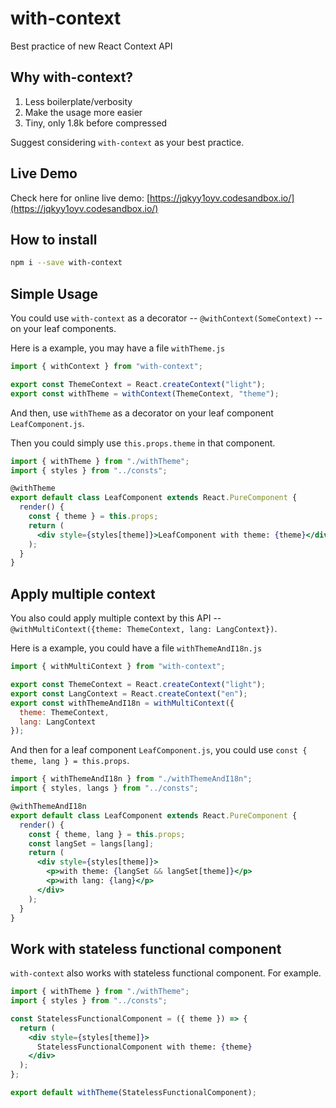 # with-context
Best practice of new React Context API

## Why with-context?
1. Less boilerplate/verbosity
2. Make the usage more easier
3. Tiny, only 1.8k before compressed

Suggest considering `with-context` as your best practice.

## Live Demo
Check here for online live demo: [https://jqkyy1oyv.codesandbox.io/](https://jqkyy1oyv.codesandbox.io/)

## How to install

```bash
npm i --save with-context
```
## Simple Usage

You could use `with-context` as a decorator -- `@withContext(SomeContext)` -- on your leaf components.

Here is a example, you may have a file `withTheme.js`

```jsx
import { withContext } from "with-context";

export const ThemeContext = React.createContext("light");
export const withTheme = withContext(ThemeContext, "theme");
```

And then, use `withTheme` as a decorator on your leaf component `LeafComponent.js`. 

Then you could simply use `this.props.theme` in that component.

```jsx
import { withTheme } from "./withTheme";
import { styles } from "../consts";

@withTheme
export default class LeafComponent extends React.PureComponent {
  render() {
    const { theme } = this.props;
    return (
      <div style={styles[theme]}>LeafComponent with theme: {theme}</div>
    );
  }
}
```

## Apply multiple context
You also could apply multiple context by this API -- `@withMultiContext({theme: ThemeContext, lang: LangContext})`.

Here is a example, you could have a file `withThemeAndI18n.js`
```jsx
import { withMultiContext } from "with-context";

export const ThemeContext = React.createContext("light");
export const LangContext = React.createContext("en");
export const withThemeAndI18n = withMultiContext({
  theme: ThemeContext,
  lang: LangContext
});
```

And then for a leaf component `LeafComponent.js`, you could use `const { theme, lang } = this.props`.

```jsx
import { withThemeAndI18n } from "./withThemeAndI18n";
import { styles, langs } from "../consts";

@withThemeAndI18n
export default class LeafComponent extends React.PureComponent {
  render() {
    const { theme, lang } = this.props;
    const langSet = langs[lang];
    return (
      <div style={styles[theme]}>
        <p>with theme: {langSet && langSet[theme]}</p>
        <p>with lang: {lang}</p>
      </div>
    );
  }
}
```

## Work with stateless functional component

`with-context` also works with stateless functional component. For example.

```jsx
import { withTheme } from "./withTheme";
import { styles } from "../consts";

const StatelessFunctionalComponent = ({ theme }) => {
  return (
    <div style={styles[theme]}>
      StatelessFunctionalComponent with theme: {theme}
    </div>
  );
};

export default withTheme(StatelessFunctionalComponent);
```